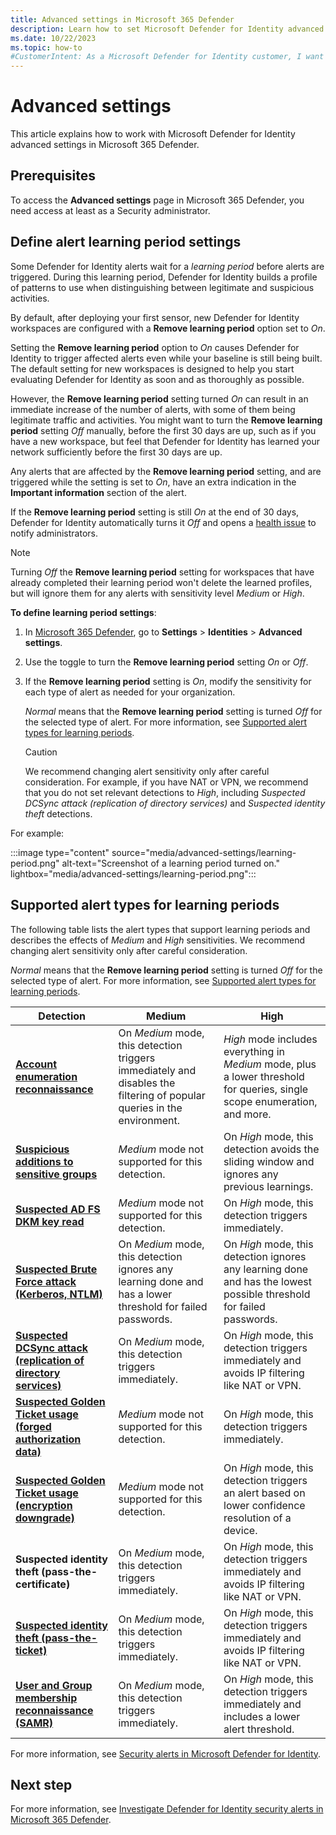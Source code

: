 ```yaml
---
title: Advanced settings in Microsoft 365 Defender
description: Learn how to set Microsoft Defender for Identity advanced settings in Microsoft 365 Defender.
ms.date: 10/22/2023
ms.topic: how-to
#CustomerIntent: As a Microsoft Defender for Identity customer, I want to know how and when to use an alert learning mode to reduce the number of false positives.
---
```


# Advanced settings

This article explains how to work with Microsoft Defender for Identity advanced settings in Microsoft 365 Defender.

## Prerequisites

To access the **Advanced settings** page in Microsoft 365 Defender, you need access at least as a Security administrator.

## Define alert learning period settings

Some Defender for Identity alerts wait for a *learning period* before alerts are triggered. During this learning period, Defender for Identity builds a profile of patterns to use when distinguishing between legitimate and suspicious activities.

By default, after deploying your first sensor, new Defender for Identity workspaces are configured with a **Remove learning period** option set to *On*.

Setting the **Remove learning period** option to *On* causes Defender for Identity to trigger affected alerts even while your baseline is still being built. The default setting for new workspaces is designed to help you start evaluating Defender for Identity as soon and as thoroughly as possible.

However, the **Remove learning period** setting turned *On* can result in an immediate increase of the number of alerts, with some of them being legitimate traffic and activities. You might want to turn the **Remove learning period** setting *Off* manually, before the first 30 days are up, such as if you have a new workspace, but feel that Defender for Identity has learned your network sufficiently before the first 30 days are up.

Any alerts that are affected by the **Remove learning period** setting, and are triggered while the setting is set to *On*, have an extra indication in the **Important information** section of the alert.

If the **Remove learning period** setting is still *On* at the end of 30 days, Defender for Identity automatically turns it *Off* and opens a [health issue](health-alerts.md#the-remove-learning-period-toggle-was-automatically-switched-off-for-this-tenant) to notify administrators.

>[!NOTE]
> Turning *Off* the **Remove learning period** setting for workspaces that have already completed their learning period won't delete the learned profiles, but will ignore them for any alerts with sensitivity level *Medium* or *High*.

**To define learning period settings**:

1. In [Microsoft 365 Defender](https://security.microsoft.com), go to **Settings** > **Identities** > **Advanced settings**. 

1. Use the toggle to turn the **Remove learning period** setting *On* or *Off*.

1. If the **Remove learning period** setting is *On*, modify the sensitivity for each type of alert as needed for your organization.

    *Normal* means that the **Remove learning period** setting is turned *Off* for the selected type of alert. For more information, see [Supported alert types for learning periods](#supported-alert-types-for-learning-periods).

    > [!CAUTION]
    > We recommend changing alert sensitivity only after careful consideration. For example, if you have NAT or VPN, we recommend that you do not set relevant detections to *High*, including *Suspected DCSync attack (replication of directory services)* and  *Suspected identity theft* detections.
    >

For example:

:::image type="content" source="media/advanced-settings/learning-period.png" alt-text="Screenshot of a learning period turned on." lightbox="media/advanced-settings/learning-period.png":::


## Supported alert types for learning periods

The following table lists the alert types that support learning periods and describes the effects of *Medium* and *High* sensitivities.  We recommend changing alert sensitivity only after careful consideration.

*Normal* means that the **Remove learning period** setting is turned *Off* for the selected type of alert. For more information, see [Supported alert types for learning periods](#supported-alert-types-for-learning-periods).


|Detection  |Medium  |High  |
|---------|---------|---------|
|**[Account enumeration reconnaissance](reconnaissance-discovery-alerts.md#account-enumeration-reconnaissance-external-id-2003)**     |    On *Medium* mode, this detection triggers immediately and disables the filtering of popular queries in the environment.         |   *High* mode includes everything in *Medium* mode, plus a lower threshold for queries, single scope enumeration, and more.     |
|**[Suspicious additions to sensitive groups](persistence-privilege-escalation-alerts.md#suspicious-additions-to-sensitive-groups-external-id-2024)**     |      *Medium* mode not supported for this detection.     |    On *High* mode, this detection avoids the sliding window and ignores any previous learnings.    |
|**[Suspected AD FS DKM key read](credential-access-alerts.md#suspected-ad-fs-dkm-key-read-external-id-2413)**     |    *Medium* mode not supported for this detection.        |   On *High* mode, this detection triggers immediately.      |
|**[Suspected Brute Force attack (Kerberos, NTLM)](credential-access-alerts.md#suspected-brute-force-attack-kerberos-ntlm-external-id-2023)**     |   On *Medium* mode, this detection ignores any learning done and has a lower threshold for failed passwords.           | On *High* mode, this detection ignores any learning done and has the lowest possible threshold for failed passwords.        |
|**[Suspected DCSync attack (replication of directory services)](credential-access-alerts.md#suspected-dcsync-attack-replication-of-directory-services-external-id-2006)**     |   On *Medium* mode, this detection triggers immediately.         | On *High* mode, this detection triggers immediately and avoids IP filtering like NAT or VPN.        |
|**[Suspected Golden Ticket usage (forged authorization data)](credential-access-alerts.md#suspected-golden-ticket-usage-forged-authorization-data-external-id-2013)**     |       *Medium* mode not supported for this detection.      |     On *High* mode, this detection triggers immediately.    |
|**[Suspected Golden Ticket usage (encryption downgrade)](persistence-privilege-escalation-alerts.md#suspected-golden-ticket-usage-encryption-downgrade-external-id-2009)**     |  *Medium* mode not supported for this detection.           |    On *High* mode, this detection triggers an alert based on lower confidence resolution of a device.     |
|**Suspected identity theft (pass-the-certificate)**     |     On *Medium* mode, this detection triggers immediately.         |  On *High* mode, this detection triggers immediately and avoids IP filtering like NAT or VPN.       |
|**[Suspected identity theft (pass-the-ticket)](lateral-movement-alerts.md#suspected-identity-theft-pass-the-ticket-external-id-2018)**     |  On *Medium* mode, this detection triggers immediately.           |    On *High* mode, this detection triggers immediately and avoids IP filtering like NAT or VPN.      |
|**[User and Group membership reconnaissance (SAMR)](reconnaissance-discovery-alerts.md#user-and-group-membership-reconnaissance-samr-external-id-2021)**     |     On *Medium* mode, this detection triggers immediately.        |   On *High* mode, this detection triggers immediately and includes a lower alert threshold.  |

For more information, see [Security alerts in Microsoft Defender for Identity](alerts-overview.md).

## Next step

For more information, see [Investigate Defender for Identity security alerts in Microsoft 365 Defender](manage-security-alerts.md).
 

